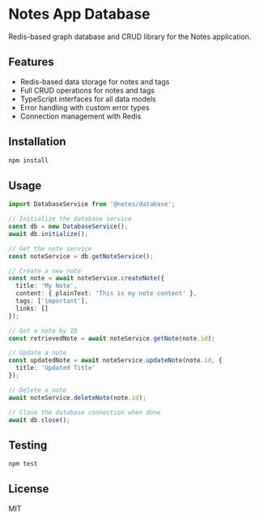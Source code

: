 # Notes App Database

Redis-based graph database and CRUD library for the Notes application.

## Features

- Redis-based data storage for notes and tags
- Full CRUD operations for notes and tags
- TypeScript interfaces for all data models
- Error handling with custom error types
- Connection management with Redis

## Installation

```bash
npm install
```

## Usage

```typescript
import DatabaseService from '@notes/database';

// Initialize the database service
const db = new DatabaseService();
await db.initialize();

// Get the note service
const noteService = db.getNoteService();

// Create a new note
const note = await noteService.createNote({
  title: 'My Note',
  content: { plainText: 'This is my note content' },
  tags: ['important'],
  links: []
});

// Get a note by ID
const retrievedNote = await noteService.getNote(note.id);

// Update a note
const updatedNote = await noteService.updateNote(note.id, {
  title: 'Updated Title'
});

// Delete a note
await noteService.deleteNote(note.id);

// Close the database connection when done
await db.close();
```

## Testing

```bash
npm test
```

## License

MIT